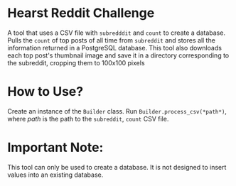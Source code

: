 # Hearst Reddit Challenge
A tool that uses a CSV file with `subredddit` and `count` to create a database. Pulls the `count` of top posts of all time from `subreddit` and 
stores all the information returned in a PostgreSQL database. This tool also downloads each top post's thumbnail image and save it in a directory corresponding to 
the subreddit, cropping them to 100x100 pixels

# How to Use?
Create an instance of the `Builder` class. Run `Builder.process_csv(*path*)`, where *path* is the path to the `subreddit`, `count` CSV file.

# Important Note:
This tool can only be used to create a database. It is not designed to insert values into an existing database.
